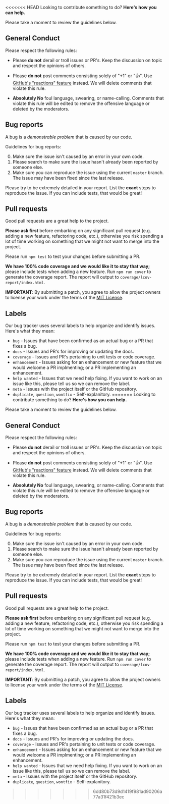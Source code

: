 <<<<<<< HEAD
Looking to contribute something to do? **Here's how you can help.**

Please take a moment to review the guidelines below.

## General Conduct

Please respect the following rules:

* Please **do not** derail or troll issues or PR's. Keep the discussion on topic and
  respect the opinions of others.

* Please **do not** post comments consisting solely of "+1" or ":thumbsup:". Use [GitHub's "reactions" feature](https://github.com/blog/2119-add-reactions-to-pull-requests-issues-and-comments) instead. We will delete comments that violate this rule.

* **Absolutely No** foul language, swearing, or name-calling. Comments that violate this rule will be edited to remove the offensive language or deleted by the moderators.

## Bug reports

A bug is a _demonstrable problem_ that is caused by our code.

Guidelines for bug reports:

0. Make sure the issue isn't caused by an error in your own code.
1. Please search to make sure the issue hasn't already been reported by someone else.
2. Make sure you can reproduce the issue using the current `master` branch. The issue may have been fixed since the last release.

Please try to be extremely detailed in your report. List the **exact** steps to reproduce the issue. If you can include tests, that would be great!

## Pull requests

Good pull requests are a great help to the project.

**Please ask first** before embarking on any significant pull request (e.g. adding a new feature, refactoring code, etc.), otherwise you risk spending a lot of time working on something that we might not want to merge into the project.

Please run `npm test` to test your changes before submitting a PR.

**We have 100% code coverage and we would like it to stay that way;** please include tests when adding a new feature. Run `npm run cover` to generate the coverage report. The report will output to `coverage/lcov-report/index.html`.

**IMPORTANT**: By submitting a patch, you agree to allow the project owners to license your work under the terms of the [MIT License](LICENSE).

## Labels

Our bug tracker uses several labels to help organize and identify issues. Here's what they mean:

- `bug` - Issues that have been confirmed as an actual bug or a PR that fixes a bug.
- `docs` - Issues and PR's for improving or updating the docs.
- `coverage` - Issues and PR's pertaining to unit tests or code coverage.
- `enhancement` - Issues asking for an enhancement or new feature that we would welcome a PR implmenting; or a PR implementing an enhancement.
- `help wanted` - Issues that we need help fixing. If you want to work on an issue like this, please tell us so we can remove the label.
- `meta` - Issues with the project itself or the GitHub repository.
- `duplicate`, `question`, `wontfix` - Self-explanitory.
=======
Looking to contribute something to do? **Here's how you can help.**

Please take a moment to review the guidelines below.

## General Conduct

Please respect the following rules:

* Please **do not** derail or troll issues or PR's. Keep the discussion on topic and
  respect the opinions of others.

* Please **do not** post comments consisting solely of "+1" or ":thumbsup:". Use [GitHub's "reactions" feature](https://github.com/blog/2119-add-reactions-to-pull-requests-issues-and-comments) instead. We will delete comments that violate this rule.

* **Absolutely No** foul language, swearing, or name-calling. Comments that violate this rule will be edited to remove the offensive language or deleted by the moderators.

## Bug reports

A bug is a _demonstrable problem_ that is caused by our code.

Guidelines for bug reports:

0. Make sure the issue isn't caused by an error in your own code.
1. Please search to make sure the issue hasn't already been reported by someone else.
2. Make sure you can reproduce the issue using the current `master` branch. The issue may have been fixed since the last release.

Please try to be extremely detailed in your report. List the **exact** steps to reproduce the issue. If you can include tests, that would be great!

## Pull requests

Good pull requests are a great help to the project.

**Please ask first** before embarking on any significant pull request (e.g. adding a new feature, refactoring code, etc.), otherwise you risk spending a lot of time working on something that we might not want to merge into the project.

Please run `npm test` to test your changes before submitting a PR.

**We have 100% code coverage and we would like it to stay that way;** please include tests when adding a new feature. Run `npm run cover` to generate the coverage report. The report will output to `coverage/lcov-report/index.html`.

**IMPORTANT**: By submitting a patch, you agree to allow the project owners to license your work under the terms of the [MIT License](LICENSE).

## Labels

Our bug tracker uses several labels to help organize and identify issues. Here's what they mean:

- `bug` - Issues that have been confirmed as an actual bug or a PR that fixes a bug.
- `docs` - Issues and PR's for improving or updating the docs.
- `coverage` - Issues and PR's pertaining to unit tests or code coverage.
- `enhancement` - Issues asking for an enhancement or new feature that we would welcome a PR implmenting; or a PR implementing an enhancement.
- `help wanted` - Issues that we need help fixing. If you want to work on an issue like this, please tell us so we can remove the label.
- `meta` - Issues with the project itself or the GitHub repository.
- `duplicate`, `question`, `wontfix` - Self-explanitory.
>>>>>>> 6dd80b73d9d1419f981ad90206a77a31f421b3ec
